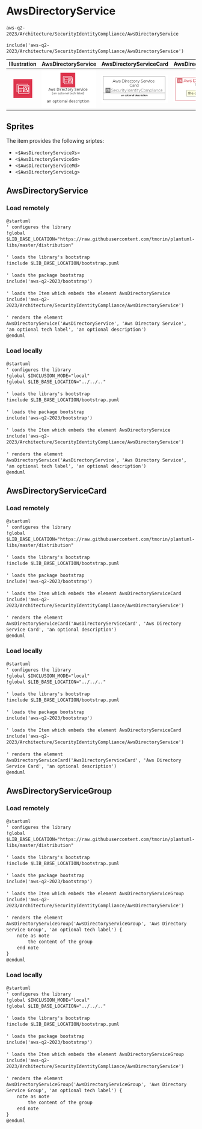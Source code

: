 # AwsDirectoryService


```text
aws-q2-2023/Architecture/SecurityIdentityCompliance/AwsDirectoryService
```

```text
include('aws-q2-2023/Architecture/SecurityIdentityCompliance/AwsDirectoryService')
```



| Illustration | AwsDirectoryService | AwsDirectoryServiceCard | AwsDirectoryServiceGroup |
| :---: | :---: | :---: | :---: |
| ![illustration for Illustration](../../../aws-q2-2023/Architecture/SecurityIdentityCompliance/AwsDirectoryService.png) | ![illustration for AwsDirectoryService](../../../aws-q2-2023/Architecture/SecurityIdentityCompliance/AwsDirectoryService.Local.png) | ![illustration for AwsDirectoryServiceCard](../../../aws-q2-2023/Architecture/SecurityIdentityCompliance/AwsDirectoryServiceCard.Local.png) | ![illustration for AwsDirectoryServiceGroup](../../../aws-q2-2023/Architecture/SecurityIdentityCompliance/AwsDirectoryServiceGroup.Local.png) |



## Sprites
The item provides the following sriptes:

- `<$AwsDirectoryServiceXs>`
- `<$AwsDirectoryServiceSm>`
- `<$AwsDirectoryServiceMd>`
- `<$AwsDirectoryServiceLg>`





## AwsDirectoryService

### Load remotely
```plantuml
@startuml
' configures the library
!global $LIB_BASE_LOCATION="https://raw.githubusercontent.com/tmorin/plantuml-libs/master/distribution"

' loads the library's bootstrap
!include $LIB_BASE_LOCATION/bootstrap.puml

' loads the package bootstrap
include('aws-q2-2023/bootstrap')

' loads the Item which embeds the element AwsDirectoryService
include('aws-q2-2023/Architecture/SecurityIdentityCompliance/AwsDirectoryService')

' renders the element
AwsDirectoryService('AwsDirectoryService', 'Aws Directory Service', 'an optional tech label', 'an optional description')
@enduml
```

### Load locally
```plantuml
@startuml
' configures the library
!global $INCLUSION_MODE="local"
!global $LIB_BASE_LOCATION="../../.."

' loads the library's bootstrap
!include $LIB_BASE_LOCATION/bootstrap.puml

' loads the package bootstrap
include('aws-q2-2023/bootstrap')

' loads the Item which embeds the element AwsDirectoryService
include('aws-q2-2023/Architecture/SecurityIdentityCompliance/AwsDirectoryService')

' renders the element
AwsDirectoryService('AwsDirectoryService', 'Aws Directory Service', 'an optional tech label', 'an optional description')
@enduml
```

## AwsDirectoryServiceCard

### Load remotely
```plantuml
@startuml
' configures the library
!global $LIB_BASE_LOCATION="https://raw.githubusercontent.com/tmorin/plantuml-libs/master/distribution"

' loads the library's bootstrap
!include $LIB_BASE_LOCATION/bootstrap.puml

' loads the package bootstrap
include('aws-q2-2023/bootstrap')

' loads the Item which embeds the element AwsDirectoryServiceCard
include('aws-q2-2023/Architecture/SecurityIdentityCompliance/AwsDirectoryService')

' renders the element
AwsDirectoryServiceCard('AwsDirectoryServiceCard', 'Aws Directory Service Card', 'an optional description')
@enduml
```

### Load locally
```plantuml
@startuml
' configures the library
!global $INCLUSION_MODE="local"
!global $LIB_BASE_LOCATION="../../.."

' loads the library's bootstrap
!include $LIB_BASE_LOCATION/bootstrap.puml

' loads the package bootstrap
include('aws-q2-2023/bootstrap')

' loads the Item which embeds the element AwsDirectoryServiceCard
include('aws-q2-2023/Architecture/SecurityIdentityCompliance/AwsDirectoryService')

' renders the element
AwsDirectoryServiceCard('AwsDirectoryServiceCard', 'Aws Directory Service Card', 'an optional description')
@enduml
```

## AwsDirectoryServiceGroup

### Load remotely
```plantuml
@startuml
' configures the library
!global $LIB_BASE_LOCATION="https://raw.githubusercontent.com/tmorin/plantuml-libs/master/distribution"

' loads the library's bootstrap
!include $LIB_BASE_LOCATION/bootstrap.puml

' loads the package bootstrap
include('aws-q2-2023/bootstrap')

' loads the Item which embeds the element AwsDirectoryServiceGroup
include('aws-q2-2023/Architecture/SecurityIdentityCompliance/AwsDirectoryService')

' renders the element
AwsDirectoryServiceGroup('AwsDirectoryServiceGroup', 'Aws Directory Service Group', 'an optional tech label') {
    note as note
        the content of the group
    end note
}
@enduml
```

### Load locally
```plantuml
@startuml
' configures the library
!global $INCLUSION_MODE="local"
!global $LIB_BASE_LOCATION="../../.."

' loads the library's bootstrap
!include $LIB_BASE_LOCATION/bootstrap.puml

' loads the package bootstrap
include('aws-q2-2023/bootstrap')

' loads the Item which embeds the element AwsDirectoryServiceGroup
include('aws-q2-2023/Architecture/SecurityIdentityCompliance/AwsDirectoryService')

' renders the element
AwsDirectoryServiceGroup('AwsDirectoryServiceGroup', 'Aws Directory Service Group', 'an optional tech label') {
    note as note
        the content of the group
    end note
}
@enduml
```

